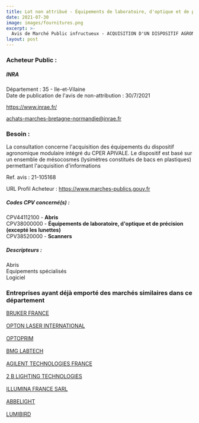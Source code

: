 ```yaml
---
title: Lot non attribué - Équipements de laboratoire, d'optique et de précision (excepté les lunettes) + autres fournitures
date: 2021-07-30
image: images/fournitures.png
excerpt: >-
  Avis de Marché Public infructueux - ACQUISITION D'UN DISPOSITIF AGRONOMIQUE MODULAIRE INTEGRE
layout: post
---
```


### Acheteur Public :
##### INRA
Département : 35 - Ile-et-Vilaine<br/>
Date de publication de l'avis de non-attribution : 30/7/2021


https://www.inrae.fr/

achats-marches-bretagne-normandie@inrae.fr


### Besoin :

La consultation concerne l'acquisition des équipements du dispositif agronomique modulaire intégré du CPER APIVALE. Le dispositif est basé sur un ensemble de mésocosmes (lysimètres constitués de bacs en plastiques) permettant l'acquisition d'informations

Ref. avis : 21-105168

URL Profil Acheteur : https://www.marches-publics.gouv.fr

##### Codes CPV concerné(s) :
CPV44112100 - **Abris** <br/>
CPV38000000 - **Équipements de laboratoire, d'optique et de précision (excepté les lunettes)** <br/>
CPV38520000 - **Scanners** <br/>

##### Descripteurs :
Abris <br/>
Equipements spécialisés <br/>
Logiciel <br/>

### Entreprises ayant déjà emporté des marchés similaires dans ce département
<a href="/entreprise-545/siren-311020911">BRUKER FRANCE</a><br/><br/>
<a href="/entreprise-551/siren-353762560">OPTON LASER INTERNATIONAL</a><br/><br/>
<a href="/entreprise-555/siren-399713593">OPTOPRIM</a><br/><br/>
<a href="/entreprise-556/siren-403121395">BMG LABTECH</a><br/><br/>
<a href="/entreprise-559/siren-423646736">AGILENT TECHNOLOGIES FRANCE</a><br/><br/>
<a href="/entreprise-561/siren-443180484">2 B LIGHTING TECHNOLOGIES</a><br/><br/>
<a href="/entreprise-570/siren-518859095">ILLUMINA FRANCE SARL</a><br/><br/>
<a href="/entreprise-579/siren-819252701">ABBELIGHT</a><br/><br/>
<a href="/entreprise-582/siren-970202719">LUMIBIRD</a><br/><br/>
